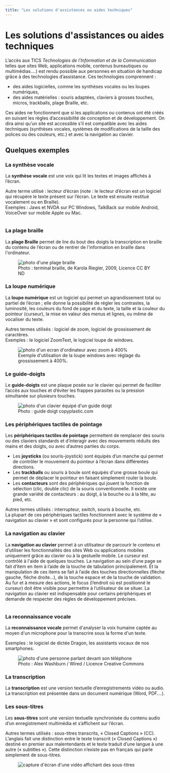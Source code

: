 ```yaml
---
title: "Les solutions d'assistances ou aides techniques"
---
```

# Les solutions d'assistances ou aides techniques

L’accès aux <abbr>TICS</abbr> <i>Technologies de l'Information et de la Communication</i> telles que sites Web, applications mobile, contenus bureautiques ou multimédias….) est rendu possible aux personnes en situation de handicap grâce à des technologies  d’assistance. Ces technologies comprennent :

* des aides logicielles, comme les synthèses vocales ou les loupes numériques,
* des aides matérielles : souris adaptées, claviers à grosses touches, micros, trackballs, plage Braille, etc.

Ces aides ne fonctionnent que si les applications ou contenus ont été créés en suivant les règles d’accessibilité de conception et de développement. On dira ainsi qu’un site est accessible s’il est compatible avec les aides techniques (synthèses vocales, systèmes de modifications de la taille des polices ou des couleurs, etc.) et avec la navigation au clavier.

## Quelques exemples

### La synthèse vocale
La **synthèse vocale** est une voix qui lit les textes et images affichés à l’écran.  

Autre terme utilisé : lecteur d’écran (note : le lecteur d’écran est un logiciel qui récupère le texte présent sur l’écran. Le texte est ensuite  restitué vocalement ou en Braille).  
Exemples : Jaws et NVDA sur PC Windows, TalkBack sur mobile Android, VoiceOver sur mobile Apple ou Mac.

<figure class="figure">
    <img src="../../images/audio.jpg" alt="" class="figure-img img-fluid">
</figure>

### La plage braille
La **plage Braille** permet de lire du bout des doigts la transcription en braille du contenu de l’écran ou de rentrer de l'information en braille dans l'ordinateur. 

<figure class="figure">
    <img src="../../images/plage-braille.jpg" alt="photo d'une plage braille" class="figure-img img-fluid">
    <figcaption class="figure-caption">Photo : terminal braille, de Karola Riegler, 2009, Licence CC BY ND</figcaption>
</figure>

### La loupe numérique

La **loupe numérique** est un logiciel qui permet un agrandissement total ou partiel de l’écran ; elle donne la possibilité de régler les contrastes, la luminosité, les couleurs du fond de page et du texte, la taille et la couleur du pointeur (curseur), la mise en valeur des menus et lignes, ou même de vocaliser du texte.  

Autres termes utilisés : logiciel de zoom, logiciel de grossissement de caractères.  
Exemples : le logiciel ZoomText, le logiciel loupe de windows.

<figure class="figure">
    <img src="../../images/loupe.jpg" alt="photo d'un ecran d'ordinateur avec zoom à 400%" class="figure-img img-fluid">
    <figcaption class="figure-caption">Exemple d'utilisation de la loupe windows avec réglage du grossissement à 400%.</figcaption>
</figure>

### Le guide-doigts
Le **guide-doigts** est une plaque posée sur le clavier qui permet de faciliter l’accès aux touches et d’éviter les frappes parasites ou la pression simultanée sur plusieurs touches.

<figure class="figure">
    <img src="../../images/guidedoigt.jpg" alt="photo d'un clavier équipé d'un guide doigt" class="figure-img img-fluid">
    <figcaption class="figure-caption">Photo : guide doigt copyplastic.com</figcaption>
</figure>

### Les périphériques tactiles de pointage

Les **périphériques tactiles de pointage** permettent de remplacer des souris ou des claviers standards et d’interagir avec des mouvements réduits des mains et des doigts, ou avec d’autres parties du corps.
* Les **joysticks** (ou souris-joystick) sont équipés d’un manche qui permet de contrôler le mouvement du pointeur à l’écran dans différentes directions. 
* Les **trackballs** ou souris à boule sont équipés d'une grosse boule qui permet de déplacer le pointeur en faisant simplement rouler la boule.
* Les **contacteurs** sont des périphériques qui jouent la fonction de sélection (clic, double clic) de la souris conventionnelle. Il existe une grande variété de contacteurs : au doigt, à la bouche ou à la tête, au pied, etc.

Autres termes utilisés : interrupteur, switch, souris à bouche, etc.  
La plupart de ces périphériques tactiles fonctionnent avec le système de « navigation au clavier » et sont configurés pour la personne qui l’utilise.

### La navigation au clavier

La **navigation au clavier** permet à un utilisateur de parcourir le contenu et d’utiliser les fonctionnalités des sites Web ou applications mobiles uniquement grâce au clavier ou à la gestuelle mobile. Le curseur est contrôlé à l'aide de quelques touches. La navigation au sein d’une page se fait d’item en item à l’aide de la touche de tabulation principalement. Et la manipulation de ces items se fait à l’aide des touches directionnelles (flèche gauche, flèche droite…), de la touche espace et de la touche de validation. Au fur et à mesure des actions, le focus (l’endroit où est positionné le curseur) doit être visible pour permettre à l’utilisateur de se situer.
La  navigation au clavier est indispensable pour certains périphériques et demande de respecter des règles de développement précises. 

<figure class="figure">
    <img src="../../images/clavier.jpg" alt="" class="figure-img img-fluid">
</figure>

### La reconnaissance vocale

La **reconnaissance vocale** permet d'analyser la voix humaine captée au moyen d'un microphone pour la transcrire sous la forme d'un texte.  

Exemples : le logiciel de dictée Dragon, les assistants vocaux de nos smartphones.

<figure class="figure">
    <img src="../../images/vocale.jpg" alt="photo d'une personne parlant devant son téléphone" class="figure-img img-fluid">
    <figcaption class="figure-caption">Photo : Alex Washburn / Wired / Licence Creative Commons</figcaption>
</figure>

### La transcription

La **transcription** est une version textuelle d’enregistrements vidéo ou audio. La transcription est présentée dans un document numérique (Word, PDF….).

### Les sous-titres

Les **sous-titres** sont une version textuelle synchronisée du contenu audio d’un enregistrement multimédia et s’affichent sur l’écran.  

Autres termes utilisés : sous-titres transcrits, « <span lang="en">Closed Captions</span> » (CC). L’anglais fait une distinction entre le texte transcrit (« <span lang="en">Closed Captions</span> ») destiné en premier aux malentendants et le texte traduit d’une langue à une autre (« <span lang="en">subtitles </span>»). Cette distinction n’existe pas en français qui parle simplement de sous-titres.  

<figure class="figure">
    <img src="../../images/soustitres.jpg" alt="capture d'écran d'une vidéo affichant des sous-titres" class="figure-img img-fluid">
</figure>    
